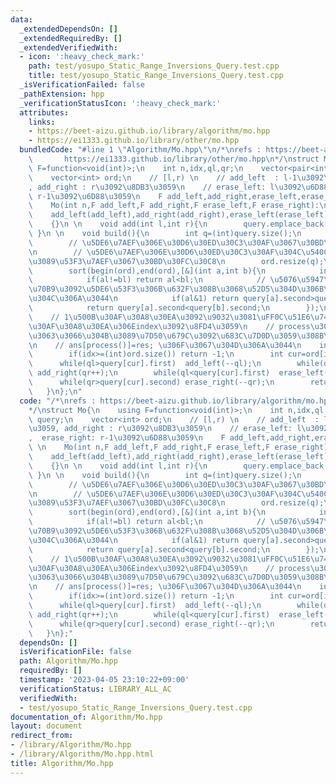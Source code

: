 ```yaml
---
data:
  _extendedDependsOn: []
  _extendedRequiredBy: []
  _extendedVerifiedWith:
  - icon: ':heavy_check_mark:'
    path: test/yosupo_Static_Range_Inversions_Query.test.cpp
    title: test/yosupo_Static_Range_Inversions_Query.test.cpp
  _isVerificationFailed: false
  _pathExtension: hpp
  _verificationStatusIcon: ':heavy_check_mark:'
  attributes:
    links:
    - https://beet-aizu.github.io/library/algorithm/mo.hpp
    - https://ei1333.github.io/library/other/mo.hpp
  bundledCode: "#line 1 \"Algorithm/Mo.hpp\"\n/*\nrefs : https://beet-aizu.github.io/library/algorithm/mo.hpp\n\
    \       https://ei1333.github.io/library/other/mo.hpp\n*/\nstruct Mo{\n    using\
    \ F=function<void(int)>;\n    int n,idx,ql,qr;\n    vector<pair<int,int>> query;\n\
    \    vector<int> ord;\n    // [l,r) \n    // add_left  : l-1\u3092\u8DB3\u3059\
    , add_right : r\u3092\u8DB3\u3059\n    // erase_left: l\u3092\u6D88\u3059,  erase_right:\
    \ r-1\u3092\u6D88\u3059\n    F add_left,add_right,erase_left,erase_right;\n \n\
    \    Mo(int n,F add_left,F add_right,F erase_left,F erase_right):\n    n(n),idx(0),ql(0),qr(0),\n\
    \    add_left(add_left),add_right(add_right),erase_left(erase_left),erase_right(erase_right)\n\
    \    {}\n \n    void add(int l,int r){\n        query.emplace_back(l,r);\n   \
    \ }\n \n    void build(){\n        int q=(int)query.size();\n        int bs=n/min(n,int(sqrt(q)));\n\
    \        // \u5DE6\u7AEF\u306E\u30D6\u30ED\u30C3\u30AF\u3067\u30BD\u30FC\u30C8\
    \n        // \u5DE6\u7AEF\u306E\u30D6\u30ED\u30C3\u30AF\u304C\u540C\u3058\u306A\
    \u3089\u53F3\u7AEF\u3067\u30BD\u30FC\u30C8\n        ord.resize(q);\n        iota(begin(ord),end(ord),0);\n\
    \        sort(begin(ord),end(ord),[&](int a,int b){\n            int al=query[a].first/bs,bl=query[b].first/bs;\n\
    \            if(al!=bl) return al<bl;\n            // \u5076\u5947\u3067\u59CB\
    \u70B9\u3092\u5DE6\u53F3\u306B\u632F\u308B\u3068\u52D5\u304D\u306B\u7121\u99C4\
    \u304C\u306A\u3044\n            if(al&1) return query[a].second>query[b].second;\n\
    \            return query[a].second<query[b].second;\n        });\n    }\n \n\
    \    // 1\u500B\u30AF\u30A8\u30EA\u3092\u9032\u3081\uFF0C\u51E6\u7406\u3057\u305F\
    \u30AF\u30A8\u30EA\u306Eindex\u3092\u8FD4\u3059\n    // process\u304C\u7D42\u308F\
    \u3063\u3066\u304B\u3089\u7D50\u679C\u3092\u683C\u7D0D\u3059\u308B\u3053\u3068\
    \n    // ans[process()]=res; \u306F\u3067\u304D\u306A\u3044\n    int process(){\n\
    \        if(idx>=(int)ord.size()) return -1;\n        int cur=ord[idx++];\n  \
    \      while(ql>query[cur].first)  add_left(--ql);\n        while(qr<query[cur].second)\
    \ add_right(qr++);\n        while(ql<query[cur].first)  erase_left(ql++);\n  \
    \      while(qr>query[cur].second) erase_right(--qr);\n        return cur;\n \
    \   }\n};\n"
  code: "/*\nrefs : https://beet-aizu.github.io/library/algorithm/mo.hpp\n       https://ei1333.github.io/library/other/mo.hpp\n\
    */\nstruct Mo{\n    using F=function<void(int)>;\n    int n,idx,ql,qr;\n    vector<pair<int,int>>\
    \ query;\n    vector<int> ord;\n    // [l,r) \n    // add_left  : l-1\u3092\u8DB3\
    \u3059, add_right : r\u3092\u8DB3\u3059\n    // erase_left: l\u3092\u6D88\u3059\
    ,  erase_right: r-1\u3092\u6D88\u3059\n    F add_left,add_right,erase_left,erase_right;\n\
    \ \n    Mo(int n,F add_left,F add_right,F erase_left,F erase_right):\n    n(n),idx(0),ql(0),qr(0),\n\
    \    add_left(add_left),add_right(add_right),erase_left(erase_left),erase_right(erase_right)\n\
    \    {}\n \n    void add(int l,int r){\n        query.emplace_back(l,r);\n   \
    \ }\n \n    void build(){\n        int q=(int)query.size();\n        int bs=n/min(n,int(sqrt(q)));\n\
    \        // \u5DE6\u7AEF\u306E\u30D6\u30ED\u30C3\u30AF\u3067\u30BD\u30FC\u30C8\
    \n        // \u5DE6\u7AEF\u306E\u30D6\u30ED\u30C3\u30AF\u304C\u540C\u3058\u306A\
    \u3089\u53F3\u7AEF\u3067\u30BD\u30FC\u30C8\n        ord.resize(q);\n        iota(begin(ord),end(ord),0);\n\
    \        sort(begin(ord),end(ord),[&](int a,int b){\n            int al=query[a].first/bs,bl=query[b].first/bs;\n\
    \            if(al!=bl) return al<bl;\n            // \u5076\u5947\u3067\u59CB\
    \u70B9\u3092\u5DE6\u53F3\u306B\u632F\u308B\u3068\u52D5\u304D\u306B\u7121\u99C4\
    \u304C\u306A\u3044\n            if(al&1) return query[a].second>query[b].second;\n\
    \            return query[a].second<query[b].second;\n        });\n    }\n \n\
    \    // 1\u500B\u30AF\u30A8\u30EA\u3092\u9032\u3081\uFF0C\u51E6\u7406\u3057\u305F\
    \u30AF\u30A8\u30EA\u306Eindex\u3092\u8FD4\u3059\n    // process\u304C\u7D42\u308F\
    \u3063\u3066\u304B\u3089\u7D50\u679C\u3092\u683C\u7D0D\u3059\u308B\u3053\u3068\
    \n    // ans[process()]=res; \u306F\u3067\u304D\u306A\u3044\n    int process(){\n\
    \        if(idx>=(int)ord.size()) return -1;\n        int cur=ord[idx++];\n  \
    \      while(ql>query[cur].first)  add_left(--ql);\n        while(qr<query[cur].second)\
    \ add_right(qr++);\n        while(ql<query[cur].first)  erase_left(ql++);\n  \
    \      while(qr>query[cur].second) erase_right(--qr);\n        return cur;\n \
    \   }\n};"
  dependsOn: []
  isVerificationFile: false
  path: Algorithm/Mo.hpp
  requiredBy: []
  timestamp: '2023-04-05 23:10:22+09:00'
  verificationStatus: LIBRARY_ALL_AC
  verifiedWith:
  - test/yosupo_Static_Range_Inversions_Query.test.cpp
documentation_of: Algorithm/Mo.hpp
layout: document
redirect_from:
- /library/Algorithm/Mo.hpp
- /library/Algorithm/Mo.hpp.html
title: Algorithm/Mo.hpp
---
```

